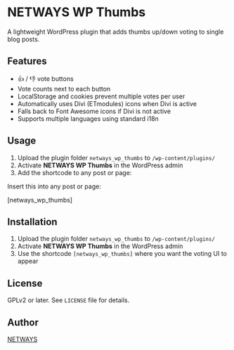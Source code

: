 # NETWAYS WP Thumbs

A lightweight WordPress plugin that adds thumbs up/down voting to single blog posts.

## Features

- 👍 / 👎 vote buttons
- Vote counts next to each button
- LocalStorage and cookies prevent multiple votes per user
- Automatically uses Divi (ETmodules) icons when Divi is active
- Falls back to Font Awesome icons if Divi is not active
- Supports multiple languages using standard i18n

## Usage

1. Upload the plugin folder `netways_wp_thumbs` to `/wp-content/plugins/`
2. Activate **NETWAYS WP Thumbs** in the WordPress admin
3. Add the shortcode to any post or page:

Insert this into any post or page:

[netways_wp_thumbs]

## Installation

1. Upload the plugin folder `netways_wp_thumbs` to `/wp-content/plugins/`
2. Activate **NETWAYS WP Thumbs** in the WordPress admin
3. Use the shortcode `[netways_wp_thumbs]` where you want the voting UI to appear

## License

GPLv2 or later. See `LICENSE` file for details.

## Author

[NETWAYS](https://netways.de)


